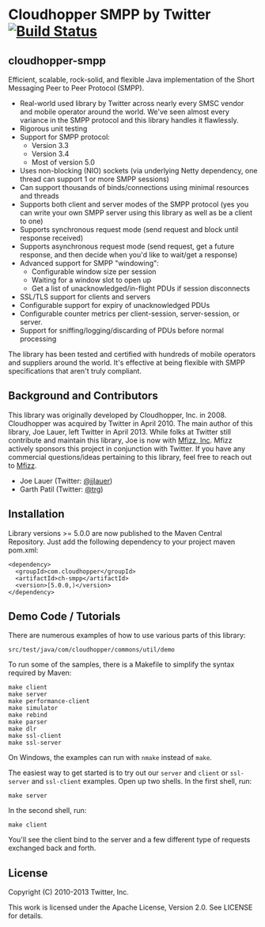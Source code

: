 Cloudhopper SMPP by Twitter [![Build Status](https://secure.travis-ci.org/twitter/cloudhopper-smpp.png?branch=master)](http://travis-ci.org/twitter/cloudhopper-smpp)
============================

cloudhopper-smpp
------------------------

Efficient, scalable, rock-solid, and flexible Java implementation of the Short
Messaging Peer to Peer Protocol (SMPP).

 * Real-world used library by Twitter across nearly every SMSC vendor and 
   mobile operator around the world.  We've seen almost every variance in the
   SMPP protocol and this library handles it flawlessly.
 * Rigorous unit testing
 * Support for SMPP protocol:
    * Version 3.3
    * Version 3.4
    * Most of version 5.0
 * Uses non-blocking (NIO) sockets (via underlying Netty dependency, one thread
   can support 1 or more SMPP sessions)
 * Can support thousands of binds/connections using minimal resources and threads
 * Supports both client and server modes of the SMPP protocol (yes you can 
   write your own SMPP server using this library as well as be a client to one)
 * Supports synchronous request mode (send request and block until response
   received)
 * Supports asynchronous request mode (send request, get a future response,
   and then decide when you'd like to wait/get a response)
 * Advanced support for SMPP "windowing":
    * Configurable window size per session
    * Waiting for a window slot to open up
    * Get a list of unacknowledged/in-flight PDUs if session disconnects
 * SSL/TLS support for clients and servers
 * Configurable support for expiry of unacknowledged PDUs
 * Configurable counter metrics per client-session, server-session, or server.
 * Support for sniffing/logging/discarding of PDUs before normal processing

The library has been tested and certified with hundreds of mobile operators
and suppliers around the world.  It's effective at being flexible with SMPP
specifications that aren't truly compliant.


Background and Contributors
---------------------------

This library was originally developed by Cloudhopper, Inc. in 2008. Cloudhopper
was acquired by Twitter in April 2010. The main author of this library,
Joe Lauer, left Twitter in April 2013. While folks at Twitter still contribute
and maintain this library, Joe is now with [Mfizz, Inc](http://mfizz.com).
Mfizz actively sponsors this project in conjunction with Twitter. If you have
any commercial questions/ideas pertaining to this library, feel free to reach
out to [Mfizz](http://mfizz.com).

- Joe Lauer (Twitter: [@jjlauer](http://twitter.com/jjlauer))
- Garth Patil (Twitter: [@trg](http://twitter.com/trg))

Installation
------------

Library versions >= 5.0.0 are now published to the Maven Central Repository.
Just add the following dependency to your project maven pom.xml:

    <dependency>
      <groupId>com.cloudhopper</groupId>
      <artifactId>ch-smpp</artifactId>
      <version>[5.0.0,)</version>
    </dependency>

Demo Code / Tutorials
---------------------

There are numerous examples of how to use various parts of this library:

    src/test/java/com/cloudhopper/commons/util/demo

To run some of the samples, there is a Makefile to simplify the syntax required
by Maven:

    make client
    make server
    make performance-client
    make simulator
    make rebind
    make parser
    make dlr
    make ssl-client
    make ssl-server

On Windows, the examples can run with `nmake` instead of `make`.

The easiest way to get started is to try out our `server` and `client` or `ssl-server`
and `ssl-client` examples. Open up two shells.  In the first shell, run:

    make server

In the second shell, run:

    make client

You'll see the client bind to the server and a few different type of requests
exchanged back and forth.

License
-------

Copyright (C) 2010-2013 Twitter, Inc.

This work is licensed under the Apache License, Version 2.0. See LICENSE for details.
